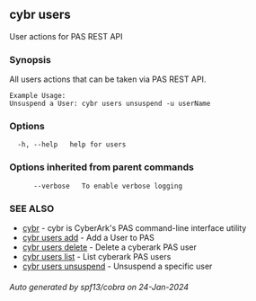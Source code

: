## cybr users

User actions for PAS REST API

### Synopsis

All users actions that can be taken via PAS REST API.
	
	Example Usage:
	Unsuspend a User: cybr users unsuspend -u userName

### Options

```
  -h, --help   help for users
```

### Options inherited from parent commands

```
      --verbose   To enable verbose logging
```

### SEE ALSO

* [cybr](cybr.md)	 - cybr is CyberArk's PAS command-line interface utility
* [cybr users add](cybr_users_add.md)	 - Add a User to PAS
* [cybr users delete](cybr_users_delete.md)	 - Delete a cyberark PAS user
* [cybr users list](cybr_users_list.md)	 - List cyberark PAS users
* [cybr users unsuspend](cybr_users_unsuspend.md)	 - Unsuspend a specific user

###### Auto generated by spf13/cobra on 24-Jan-2024

